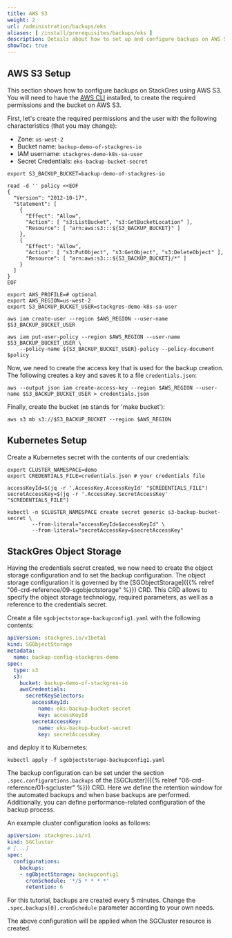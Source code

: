```yaml
---
title: AWS S3
weight: 2
url: /administration/backups/eks
aliases: [ /install/prerequisites/backups/eks ]
description: Details about how to set up and configure backups on AWS S3.
showToc: true
---
```


## AWS S3 Setup

This section shows how to configure backups on StackGres using AWS S3.
You will need to have the [AWS CLI](https://aws.amazon.com/cli) installed, to create the required permissions and the bucket on AWS S3.

First, let's create the required permissions and the user with the following characteristics (that you may change):

* Zone: `us-west-2`
* Bucket name: `backup-demo-of-stackgres-io`
* IAM username: `stackgres-demo-k8s-sa-user`
* Secret Credentials: `eks-backup-bucket-secret`

```
export S3_BACKUP_BUCKET=backup-demo-of-stackgres-io

read -d '' policy <<EOF
{
  "Version": "2012-10-17",
  "Statement": [
    {
      "Effect": "Allow",
      "Action": [ "s3:ListBucket", "s3:GetBucketLocation" ],
      "Resource": [ "arn:aws:s3:::${S3_BACKUP_BUCKET}" ]
    },
    {
      "Effect": "Allow",
      "Action": [ "s3:PutObject", "s3:GetObject", "s3:DeleteObject" ],
      "Resource": [ "arn:aws:s3:::${S3_BACKUP_BUCKET}/*" ]
    }
  ]
}
EOF

export AWS_PROFILE=# optional
export AWS_REGION=us-west-2
export S3_BACKUP_BUCKET_USER=stackgres-demo-k8s-sa-user

aws iam create-user --region $AWS_REGION --user-name $S3_BACKUP_BUCKET_USER

aws iam put-user-policy --region $AWS_REGION --user-name $S3_BACKUP_BUCKET_USER \
	--policy-name ${S3_BACKUP_BUCKET_USER}-policy --policy-document $policy
```

Now, we need to create the access key that is used for the backup creation.
The following creates a key and saves it to a file `credentials.json`:

```
aws --output json iam create-access-key --region $AWS_REGION --user-name $S3_BACKUP_BUCKET_USER > credentials.json
```

Finally, create the bucket (`mb` stands for 'make bucket'):

```
aws s3 mb s3://$S3_BACKUP_BUCKET --region $AWS_REGION
```

## Kubernetes Setup

Create a Kubernetes secret with the contents of our credentials:

```
export CLUSTER_NAMESPACE=demo
export CREDENTIALS_FILE=credentials.json # your credentials file

accessKeyId=$(jq -r '.AccessKey.AccessKeyId' "$CREDENTIALS_FILE")
secretAccessKey=$(jq -r '.AccessKey.SecretAccessKey' "$CREDENTIALS_FILE")

kubectl -n $CLUSTER_NAMESPACE create secret generic s3-backup-bucket-secret \
        --from-literal="accessKeyId=$accessKeyId" \
        --from-literal="secretAccessKey=$secretAccessKey"
```

## StackGres Object Storage

Having the credentials secret created, we now need to create the object storage configuration and to set the backup configuration.
The object storage configuration it is governed by the [SGObjectStorage]({{% relref "06-crd-reference/09-sgobjectstorage" %}}) CRD.
This CRD allows to specify the object storage technology, required parameters, as well as a reference to the credentials secret.

Create a file `sgobjectstorage-backupconfig1.yaml` with the following contents:

```yaml
apiVersion: stackgres.io/v1beta1
kind: SGObjectStorage
metadata:
  name: backup-config-stackgres-demo
spec:
  type: s3
  s3:
    bucket: backup-demo-of-stackgres-io
    awsCredentials:
      secretKeySelectors:
        accessKeyId:
          name: eks-backup-bucket-secret
          key: accessKeyId
        secretAccessKey:
          name: eks-backup-bucket-secret
          key: secretAccessKey
```

and deploy it to Kubernetes:

```
kubectl apply -f sgobjectstorage-backupconfig1.yaml
```

The backup configuration can be set under the section `.spec.configurations.backups` of the [SGCluster]({{% relref "06-crd-reference/01-sgcluster" %}}) CRD.
Here we define the retention window for the automated backups and when base backups are performed.
Additionally, you can define performance-related configuration of the backup process.

An example cluster configuration looks as follows:

```yaml
apiVersion: stackgres.io/v1
kind: SGCluster
# [...]
spec:
  configurations:
    backups:
    - sgObjectStorage: backupconfig1
      cronSchedule: '*/5 * * * *'
      retention: 6
```

For this tutorial, backups are created every 5 minutes.
Change the `.spec.backups[0].cronSchedule` parameter according to your own needs.

The above configuration will be applied when the SGCluster resource is created.